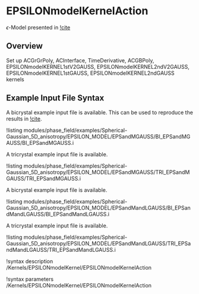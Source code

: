 # EPSILONmodelKernelAction

$\epsilon$-Model presented in [!cite](YEO2024127508)

## Overview

Set up ACGrGrPoly, ACInterface, TimeDerivative, ACGBPoly, EPSILONmodelKERNEL1stV2GAUSS, EPSILONmodelKERNEL2ndV2GAUSS, EPSILONmodelKERNEL1stGAUSS, EPSILONmodelKERNEL2ndGAUSS kernels

## Example Input File Syntax

A bicrystal example input file is available. This can be used to reproduce the results in [!cite](YEO2024127508).

!listing modules/phase_field/examples/Spherical-Gaussian_5D_anisotropy/EPSILON_MODEL/EPSandMGAUSS/BI_EPSandMGAUSS/BI_EPSandMGAUSS.i

A tricrystal example input file is available.

!listing modules/phase_field/examples/Spherical-Gaussian_5D_anisotropy/EPSILON_MODEL/EPSandMGAUSS/TRI_EPSandMGAUSS/TRI_EPSandMGAUSS.i

A bicrystal example input file is available.

!listing modules/phase_field/examples/Spherical-Gaussian_5D_anisotropy/EPSILON_MODEL/EPSandMandLGAUSS/BI_EPSandMandLGAUSS/BI_EPSandMandLGAUSS.i

A tricrystal example input file is available.

!listing modules/phase_field/examples/Spherical-Gaussian_5D_anisotropy/EPSILON_MODEL/EPSandMandLGAUSS/TRI_EPSandMandLGAUSS/TRI_EPSandMandLGAUSS.i


!syntax description /Kernels/EPSILONmodelKernel/EPSILONmodelKernelAction

!syntax parameters /Kernels/EPSILONmodelKernel/EPSILONmodelKernelAction
